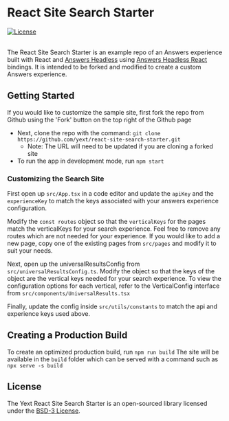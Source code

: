 # React Site Search Starter

<div>
  <a href="./LICENSE">
    <img src="https://img.shields.io/badge/License-BSD%203--Clause-blue.svg" alt="License"/>
  </a>
</div>
<br>

The React Site Search Starter is an example repo of an Answers experience built with React and
[Answers Headless](https://github.com/yext/answers-headless) using
[Answers Headless React](https://github.com/yext/answers-headless-react) bindings.
It is intended to be forked and modified to create a custom Answers experience.

## Getting Started

If you would like to customize the sample site, first fork the repo from Github using the 'Fork' button on the top right of the Github page
- Next, clone the repo with the command: `git clone https://github.com/yext/react-site-search-starter.git`
  - Note: The URL will need to be updated if you are cloning a forked site
- To run the app in development mode, run `npm start`

### Customizing the Search Site
First open up `src/App.tsx` in a code editor and update the `apiKey` and the `experienceKey` to match the keys associated with your
answers experience configuration.

Modify the `const routes` object so that the `verticalKeys` for the pages match the verticalKeys for your search experience.
Feel free to remove any routes which are not needed for your experience. If you would like to add a new page, copy one of the
existing pages from `src/pages` and modify it to suit your needs.

Next, open up the universalResultsConfig from `src/universalResultsConfig.ts`. Modify the object so that the keys of the object are the vertical
keys needed for your search experience. To view the configuration options for each vertical, refer to the VerticalConfig interface from
`src/components/UniversalResults.tsx`

Finally, update the config inside `src/utils/constants` to match the api and experience keys used above.

## Creating a Production Build

To create an optimized production build, run `npm run build`
The site will be available in the `build` folder which can be served with a command such as `npx serve -s build`

## License

The Yext React Site Search Starter is an open-sourced library licensed under the [BSD-3 License](./LICENSE).
